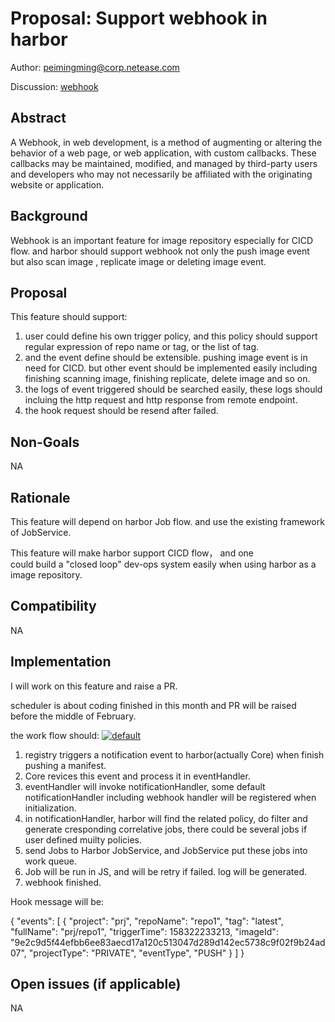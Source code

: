 # Proposal:  Support webhook in harbor

Author: peimingming@corp.netease.com

Discussion: [webhook](https://github.com/goharbor/harbor/issues/6676)

## Abstract

A Webhook, in web development, is a method of augmenting or altering the behavior of a web page, or web application, with custom callbacks. These callbacks may be maintained, modified, and managed by third-party users and developers who may not necessarily be affiliated with the originating website or application. 

## Background

Webhook is an important feature for image repository especially for CICD flow. and harbor should support webhook not only the push image event  but also scan image , replicate image or deleting image event. 

## Proposal

This feature should support:

1. user could define his own trigger policy, and this policy should  support regular expression of repo name or tag, or the list of tag.
2. and the event define should be extensible. pushing image event is in  need for CICD. but other event should be implemented easily including  finishing scanning image, finishing replicate, delete image and so on.
3. the logs of event triggered should be searched easily, these logs  should incluing the http request and http response from remote endpoint.
4. the hook request should be resend after failed.

## Non-Goals

NA

## Rationale

This feature will depend on harbor Job flow. and use the existing framework of JobService.

This feature will make harbor support CICD flow， and one could build a "closed loop" dev-ops system easily when using harbor as a image repository.

## Compatibility

NA

## Implementation

I will work on this feature and raise a PR.

scheduler is about coding finished in this month and PR will be raised before the middle of February.

the work flow should:
 [![default](https://user-images.githubusercontent.com/30788120/50583337-8aa46b00-0ea3-11e9-85dc-48660d3573b2.png)](https://user-images.githubusercontent.com/30788120/50583337-8aa46b00-0ea3-11e9-85dc-48660d3573b2.png)

1. registry triggers a notification event to harbor(actually Core) when finish pushing a manifest.
2. Core revices this event and process it in eventHandler.
3. eventHandler will invoke notificationHandler, some default  notificationHandler including webhook handler will be registered when  initialization.
4. in notificationHandler, harbor will find the related policy, do  filter and generate cresponding correlative jobs, there could be several  jobs if user defined muilty policies.
5. send Jobs to Harbor JobService, and JobService put these jobs into work queue.
6. Job will be run in JS, and will be retry if failed. log will be generated.
7. webhook finished.

Hook message will be: 

  {
    "events": [
        {
            "project": "prj",
            "repoName": "repo1",
            "tag": "latest",
            "fullName": "prj/repo1",
            "triggerTime": 158322233213,
            "imageId": "9e2c9d5f44efbb6ee83aecd17a120c513047d289d142ec5738c9f02f9b24ad07",
            "projectType": "PRIVATE",
            "eventType",
            "PUSH"
        }
    ]
}

## Open issues (if applicable)

NA

